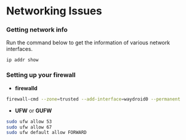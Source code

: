 # Networking Issues

### Getting network info

Run the command below to get the information of various network interfaces.

`ip addr show`

### Setting up your firewall

* **firewalld**
```bash
firewall-cmd --zone=trusted --add-interface=waydroid0 --permanent
```

* **UFW** or **GUFW**
```bash
sudo ufw allow 53
sudo ufw allow 67
sudo ufw default allow FORWARD
```
